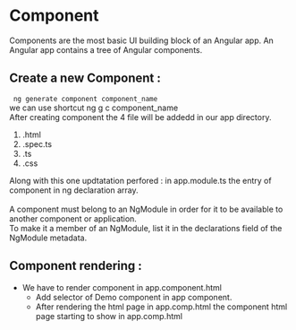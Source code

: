 # Component
Components are the most basic UI building block of an Angular app. 
An Angular app contains a tree of Angular components.


## Create a new Component : <br>
<code> ng generate component component_name  </code>  <br>
we can use shortcut ng g c component_name
<br>
After creating component the 4 file will be addedd in our app directory.
1) .html
2) .spec.ts
3) .ts
4) .css

Along with this one updtatation perfored : in app.module.ts the entry of component in ng declaration array.
<br><br>
A component must belong to an NgModule in order for it to be available to another component or application. 
<br>
To make it a member of an NgModule, list it in the declarations field of the NgModule metadata.

## Component rendering :

- We have to render component in app.component.html
  - Add selector of Demo component in app component.
  - After rendering the html page in app.comp.html the component html page starting to show in app.comp.html


 
